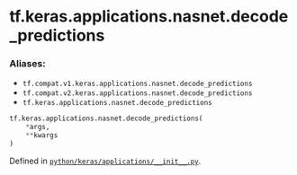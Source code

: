 <div itemscope itemtype="http://developers.google.com/ReferenceObject">
<meta itemprop="name" content="tf.keras.applications.nasnet.decode_predictions" />
<meta itemprop="path" content="Stable" />
</div>

# tf.keras.applications.nasnet.decode_predictions



### Aliases:

* `tf.compat.v1.keras.applications.nasnet.decode_predictions`
* `tf.compat.v2.keras.applications.nasnet.decode_predictions`
* `tf.keras.applications.nasnet.decode_predictions`

``` python
tf.keras.applications.nasnet.decode_predictions(
    *args,
    **kwargs
)
```



Defined in [`python/keras/applications/__init__.py`](/code/stable/tensorflow/python/keras/applications/__init__.py).

<!-- Placeholder for "Used in" -->
